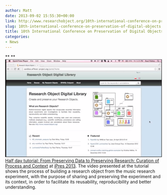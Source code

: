 ```yaml
---
author: Matt
date: 2013-09-02 15:55:30+00:00
link: http://www.researchobject.org/10th-international-conference-on-preservation-of-digital-objects/
slug: 10th-international-conference-on-preservation-of-digital-objects
title: 10th International Conference on Preservation of Digital Objects
categories:
- News
---
```

** **
[![Screen Shot Research Object Digital Library Demo](/images/Screen-Shot-Research-Object-Digital-Library-Demo1.png)](http://www.youtube.com/watch?feature=player_embedded&v=vjSxGOoFXg0)
[Half day tutorial: From Preserving Data to Preserving Research: Curation of Process and Context](http://timbusproject.net/events/events/206-from-preserving-data-to-preserving-researchcuration-of-process-and-context-) at [iPres 2013](http://ipres2013.ist.utl.pt). The video presented at the tutorial shows the process of building a research object from the music research experiment, with the purpose of sharing and preserving the experiment and its context, in order to facilitate its reusability, reproducibility and better understanding.
